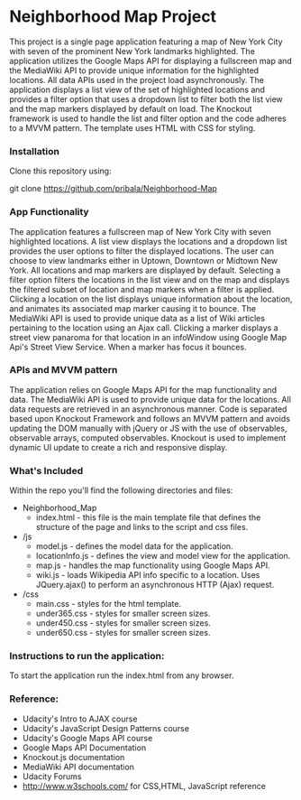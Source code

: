 # Neighborhood Map Project

This project is a single page application featuring a map of New York City with seven of the prominent New York
landmarks highlighted. The application utilizes the Google Maps API for displaying a fullscreen map and the 
MediaWiki API to provide unique information for the highlighted locations.  All data APIs used in the project 
load asynchronously. 
The application displays a list view of the set of highlighted locations and provides a filter option that uses 
a dropdown list to filter both the list view and the map markers displayed by default on load. 
The Knockout framework is used to handle the list and filter option and the code adheres to a MVVM pattern. 
The template uses HTML with CSS for styling.

### Installation

Clone this repository using:

git clone https://github.com/pribala/Neighborhood-Map

### App Functionality

The application features a fullscreen map of New York City with seven highlighted locations. A list view displays 
the locations and a dropdown list provides the user options to filter the displayed locations. 
The user can choose to view landmarks either in Uptown, Downtown or Midtown New York. All locations and map
markers are displayed by default.
Selecting a filter option filters the locations in the list view and on the map and displays the filtered subset 
of location and map markers when a filter is applied. Clicking a location on the list displays unique information 
about the location, and animates its associated map marker causing it to bounce. The MediaWiki API is used to provide
unique data as a list of Wiki articles pertaining to the location using an Ajax call. 
Clicking a marker displays a street view panaroma for that location in an infoWindow using Google Map Api's Street
View Service. When a marker has focus it bounces.

### APIs and MVVM pattern

The application relies on Google Maps API for the map functionality and data. 
The MediaWiki API is used to provide unique data for the locations. 
All data requests are retrieved in an asynchronous manner.
Code is separated based upon Knockout Framework and follows an MVVM pattern and avoids updating the DOM manually with 
jQuery or JS with the use of observables, observable arrays, computed observables.
Knockout is used to implement dynamic UI update to create a rich and responsive display.

### What's Included

Within the repo you'll find the following directories and files:

  * Neighborhood_Map 
      * index.html - this file is the main template file that defines the structure of the page and links to the script and 
	  css files.
  * /js 
      * model.js - defines the model data for the application. 
	  * locationInfo.js - defines the view and model view for the application.
	  * map.js - handles the map functionality using Google Maps API.
	  * wiki.js - loads Wikipedia API info specific to a location. Uses JQuery.ajax() to perform an asynchronous HTTP (Ajax) request.
  * /css 
      * main.css - styles for the html template.
      * under365.css - styles for smaller screen sizes.
      * under450.css - styles for smaller screen sizes.
	  * under650.css - styles for smaller screen sizes.

### Instructions to run the application:

To start the application run the index.html from any browser.

### Reference:
  * Udacity's Intro to AJAX course
  * Udacity's JavaScript Design Patterns course
  * Udacity's Google Maps API course
  * Google Maps API Documentation
  * Knockout.js documentation
  * MediaWiki API documentation
  * Udacity Forums
  * http://www.w3schools.com/ for CSS,HTML, JavaScript reference
   